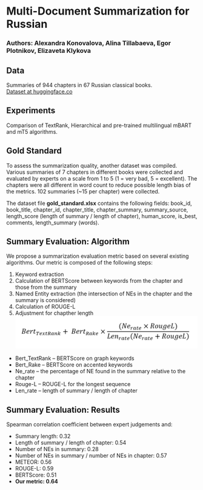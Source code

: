 # Multi-Document Summarization for Russian
### Authors: Alexandra Konovalova, Alina Tillabaeva, Egor Plotnikov, Elizaveta Klykova

## Data
Summaries of 944 chapters in 67 Russian classical books.  
[Dataset at huggingface.co](https://huggingface.co/datasets/c00k1ez/summarization)

## Experiments
Comparison of TextRank, Hierarchical and pre-trained multilingual mBART and mT5 algorithms.

## Gold Standard
To assess the summarization quality, another dataset was compiled. Various summaries of 7 chapters in different books were collected and evaluated by experts on a scale from 1 to 5 (1 = very bad, 5 = excellent). The chapters were all different in word count to reduce possible length bias of the metrics. 102 summaries (\~15 per chapter) were collected.

The dataset file **gold_standard.xlsx** contains the following fields: book_id, book_title, chapter_id, chapter_title, chapter_summary, summary_source, length_score (length of summary / length of chapter), human_score, is_best, comments, length_summary (words).

## Summary Evaluation: Algorithm
We propose a summarization evaluation metric based on several existing algorithms. Our metric is composed of the following steps:
1. Keyword extraction
2. Calculation of BERTScore between keywords from the chapter and those from the summary
3. Named Entity extraction (the intersection of NEs in the chapter and the summary is considered)
4. Calculation of ROUGE-L
5. Adjustment for chapther length
![Metric formula](eval_formula.png)
* Bert_TextRank – BERTScore on graph keywords
* Bert_Rake – BERTScore on accented keywords
* Ne_rate – the percentage of NE found in the summary relative to the chapter
* Rouge-L – ROUGE-L for the longest sequence
* Len_rate – length of summary / length of chapter

## Summary Evaluation: Results
Spearman correlation coefficient between expert judgements and:
* Summary length: 0.32
* Length of summary / length of chapter: 0.54
* Number of NEs in summary: 0.28
* Number of NEs in summary / number of NEs in chapter: 0.57
* METEOR: 0.56
* ROUGE-L: 0.59
* BERTScore: 0.51
* **Our metric: 0.64**
